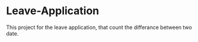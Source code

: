 # Leave-Application
This project for the leave application, that count the differance between two date.
